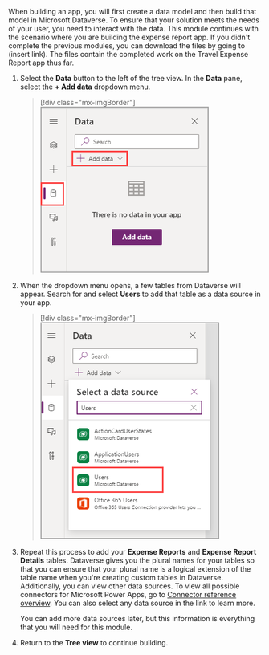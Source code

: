When building an app, you will first create a data model and then build that model in Microsoft Dataverse. To ensure that your solution meets the needs of your user, you need to interact with the data. This module continues with the scenario where you are building the expense report app. If you didn't complete the previous modules, you can download the files by going to (insert link). The files contain the completed work on the Travel Expense Report app thus far. 

1. Select the **Data** button to the left of the tree view. In the **Data** pane, select the **+ Add data** dropdown menu.

   > [!div class="mx-imgBorder"]
   > [![Screenshot of the Data pane with the Add data button highlighted.](../media/add-data.png)](../media/add-data.png#lightbox)

1. When the dropdown menu opens, a few tables from Dataverse will appear. Search for and select **Users** to add that table as a data source in your app.

   > [!div class="mx-imgBorder"]
   > [![Screenshot of the Select a data source dialog with Users highlighted.](../media/users.png)](../media/users.png#lightbox)

1. Repeat this process to add your **Expense Reports** and **Expense Report Details** tables. Dataverse gives you the plural names for your tables so that you can ensure that your plural name is a logical extension of the table name when you're creating custom tables in Dataverse. Additionally, you can view other data sources. To view all possible connectors for Microsoft Power Apps, go to [Connector reference overview](/connectors/connector-reference/?azure-portal=true). You can also select any data source in the link to learn more.

    You can add more data sources later, but this information is everything that you will need for this module.

1. Return to the **Tree view** to continue building.
